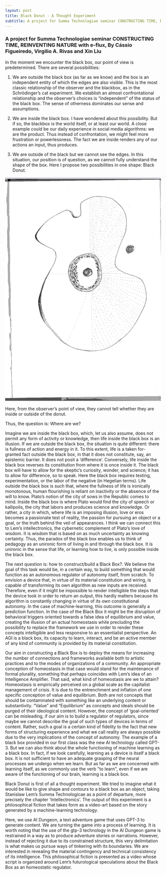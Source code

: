```yaml
---
layout: post
title: Black Donut - A Thought Experiment
subtitle: A project for Summa Technologiae seminar CONSTRUCTING TIME, REINVENTING NATURE with e-flux, By Cássio Figueiredo, Virgilio A. Rivas and Xin Liu
---
```

### A project for Summa Technologiae seminar CONSTRUCTING TIME, REINVENTING NATURE with e-flux, By Cássio Figueiredo, Virgilio A. Rivas and Xin Liu

In the moment we encounter the black box, our point of view is predetermined. There are several possibilities:

1. We are outside the black box (as far as we know) and the box is an independent entity of which the edges are also visible. This is the most classic relationship of the observer and the blackbox, as in the Schrödinger’s cat experiment. We establish an almost confrontational relationship and the observer’s choices is “independent” of the status of the black box. The sense of otherness dominates our sense and assumptions. 
 
2. We are inside the black box. I have wondered about this possibility. But if so, the blackbox is the world itself, or at least our world. A close example could be our daily experience in social media algorithms: we are the product. Thus instead of confrontation, we might feel more frustration or powerlessness. The fact we are inside renders any of our actions an input, thus produces. 
 
3. We are outside of the black but we cannot see the edges. In this situation, our position is of question, as we cannot fully understand the shape of the box. Here I propose two possibilities in one shape: Black Donut.

![](../assets/black-donut.png)

Here, from the observer’s point of view, they cannot tell whether they are inside or outside of the donut.

Thus, the question is: Where are we?

Imagine we are inside the black box, which, let us also assume, does not permit any form of activity or knowledge, then life inside the black box is an illusion. If we are outside the black box, the situation is quite different: there is fullness of action and energy in it. To this extent, life is a taken for-granted fact outside the black box, in that it does not constitute, say, an epistemic barrier. It does not posit a ‘difference’. Conversely, life inside the black box reverses its constitution from where it is once inside it. The black box will have to allow for the skeptic’s curiosity, wonder, and science; it has to allow for difference, so to speak. Here the black box requires testing, experimentation, or the labor of the negative (in Hegelian terms). Life outside the black box is such that, where the fullness of life is ironically monotonous, human flourishing is reliant on inactivity or the absence of the will to know. Plato’s notion of the city of sows in the Republic comes to mind. Inside the black box is where Plato would find the city of speech or kallipolis, the city that labors and produces science and knowledge. Or rather, a city in which, where life is an imposing illusion, love or eros becomes a passionate test of reality, the passion for pursuing an object or a goal, or the truth behind the veil of appearances. I think we can connect this to Lem’s intellectronics,  the cybernetic complement of Plato’s love of wisdom. It is wisdom that is based on as much uncertainty as knowing certainty. Thus, the paradox of the black box enables us to think of pedagogy as an unironic form of living in and through the black box. It is unironic in the sense that life, or learning how to live, is only possible inside the black box. 

The next question is: how to construct/build a Black Box?. We believe the goal of this task would be, in a certain way, to build something that would function as an autonomous regulator of autonomy itself, from scratch. To envision a device that, in virtue of its material constitution and wiring, is capable of transforming its own algorithm as new inputs are received. Therefore, even if it might be impossible to render intelligible the steps that the device took in order to return an output, this hardly matters because its algorithm is constantly changing in virtue of its own constitutional autonomy. In the case of machine-learning, this outcome is generally a prediction function. In the case of the Black Box it might be the disruption of behavioral triggers oriented towards a false idea of equilibrium and value, creating the illusion of an actual homeostasis while precluding the possibility to replace the framework we use in order to render these concepts intelligible and less responsive to an essentialist perspective. An AGI is a black box, its capacity to learn, interact, and be an active member of any kind of community is provided by its material constitution.

Our aim in constructing a Black Box is to deploy the means for increasing the number of connections and frameworks available both to artistic practices and to the modes of organizations of a community. An appropriate conception of homeostasis in that case would stand for the maintenance of formal plurality, something that perhaps coincides with Lem’s idea of an Intelligence Amplifier. That said, what kind of homeostasis are we to attain? Homeostasis is empirically perceived on a global scale as the capitalist management of crisis. It is due to the entrenchment and inflation of one specific conception of value and equilibrium. Both are not concepts that should be contaminated with something like an underlying content or substantivity. “Value” and “Equilibrium” as concepts and ideals should be purged of their ideological content. However, the concept of ‘goal-oriented’ can be misleading, if our aim is to build a regulator of regulators, since maybe we cannot describe the goal of such types of devices in terms of content. Rather, such a goal is a certain kind of fidelity to the fact that new forms of structuring experience and what we call reality are always possible due to the very implications of the concept of autonomy. The example of a black box provided in our first class was the new AI technology called GPT-3. But we can also think about the whole functioning of machine learning as a black box. In fact, if we look carefully, learning as a device is itself a black box. It is not sufficient to have an adequate grasping of the neural processes we undergo when we learn. But as far as we are concerned with learning itself, as we commonly use the verb "to learn", even if we are aware of the functioning of our brain, learning is a black box. 

Black Donut is first of all a thought experiment. We tried to imagine what it would be like to give shape and contours to a black box as an object, taking Stanislaw Lem’s Summa Technologicae as a point of departure, more precisely the chapter  ‘Intellectronics’. <span class="color-red">The output of this experiment is a philosophical fiction that takes form as a video-art based on the story generated by a machine-learning technology. </span><br>



Here, we use AI Dungeon, a text adventure game that uses GPT-3 to generate content. We are turning the game into a process of learning. It is worth noting that the use of the gtp-3 technology in the AI Dungeon game is restrained in a way as to produce adventure stories or narrations. However, instead of rejecting it due to its constrained structure, this very delimitation is what makes us pursue ways of tinkering with its boundaries. We are interested in revealing the material contingency and technical consistency of its intelligence. This philosophical fiction is presented as a video whose script is organized around Lem’s futurological speculations about the Black Box as an homeostatic regulator.
